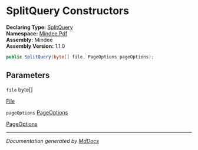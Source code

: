 ﻿<!--  
  <auto-generated>   
    The contents of this file were generated by a tool.  
    Changes to this file may be list if the file is regenerated  
  </auto-generated>   
-->

# SplitQuery Constructors

**Declaring Type:** [SplitQuery](../index.md)  
**Namespace:** [Mindee.Pdf](../../index.md)  
**Assembly:** Mindee  
**Assembly Version:** 1.1.0

```csharp
public SplitQuery(byte[] file, PageOptions pageOptions);
```

## Parameters

`file`  byte\[\]

[File](../properties/File.md)

`pageOptions`  [PageOptions](../../../Input/PageOptions/index.md)

[PageOptions](../properties/PageOptions.md)

___

*Documentation generated by [MdDocs](https://github.com/ap0llo/mddocs)*
